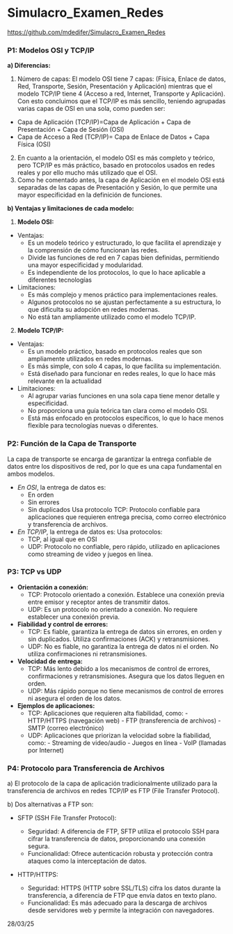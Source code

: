 # Simulacro_Examen_Redes

https://github.com/mdedifer/Simulacro_Examen_Redes

### P1: Modelos OSI y TCP/IP
**a) Diferencias:**
1.	Número de capas: El modelo OSI tiene 7 capas: (Física, Enlace de datos, Red, Transporte, Sesión, Presentación y Aplicación) mientras que el modelo TCP/IP tiene 4 (Acceso a red, Internet, Transporte y Aplicación). Con esto concluimos que el TCP/IP es más sencillo, teniendo agrupadas varias capas de OSI en una sola, como pueden ser:
  -	Capa de Aplicación (TCP/IP)=Capa de Aplicación + Capa de Presentación + Capa de Sesión (OSI)
  -	Capa de Acceso a Red (TCP/IP)= Capa de Enlace de Datos + Capa Física (OSI)
2. En cuanto a la orientación, el modelo OSI es más completo y teórico, pero TCP/IP es más práctico, basado en protocolos usados en redes reales y por ello mucho más utilizado que el OSI.
3. Como he comentado antes, la capa de Aplicación en el modelo OSI está separadas de las capas de Presentación y Sesión, lo que permite una mayor especificidad en la definición de funciones.

**b) Ventajas y limitaciones de cada modelo:**
1. **Modelo OSI:**
  * Ventajas:
    - Es un modelo teórico y estructurado, lo que facilita el aprendizaje y la comprensión de cómo funcionan las redes.
    - Divide las funciones de red en 7 capas bien definidas, permitiendo una mayor especificidad y modularidad.
    - Es independiente de los protocolos, lo que lo hace aplicable a diferentes tecnologías
  * Limitaciones:
    - Es más complejo y menos práctico para implementaciones reales.
    - Algunos protocolos no se ajustan perfectamente a su estructura, lo que dificulta su adopción en redes modernas.
    - No está tan ampliamente utilizado como el modelo TCP/IP.
  
2. **Modelo TCP/IP:**
  * Ventajas:
    - Es un modelo práctico, basado en protocolos reales que son ampliamente utilizados en redes modernas.
    - Es más simple, con solo 4 capas, lo que facilita su implementación.
    - Está diseñado para funcionar en redes reales, lo que lo hace más relevante en la actualidad
  * Limitaciones:
    - Al agrupar varias funciones en una sola capa tiene menor detalle y especificidad.
    - No proporciona una guía teórica tan clara como el modelo OSI.
    - Está más enfocado en protocolos específicos, lo que lo hace menos flexible para tecnologías nuevas o diferentes.

### P2: Función de la Capa de Transporte
La capa de transporte se encarga de garantizar la entrega confiable de datos entre los dispositivos de red, por lo que es una capa fundamental en ambos modelos.
* *En OSI*, la entrega de datos es:
  - En orden
  - Sin errores
  - Sin duplicados
  Usa protocolo TCP: Protocolo confiable para aplicaciones que requieren entrega precisa, como correo electrónico y transferencia de archivos.
* *En TCP/IP*, la entrega de datos es:
Usa protocolos:
  - TCP, al igual que en OSI
  - UDP: Protocolo no confiable, pero rápido, utilizado en aplicaciones como streaming de video y juegos en línea.

### P3: TCP vs UDP
* **Orientación a conexión:**
  - TCP: Protocolo orientado a conexión. Establece una conexión previa entre emisor y receptor antes de transmitir datos.
  - UDP: Es un protocolo no orientado a conexión. No requiere establecer una conexión previa.
* **Fiabilidad y control de errores:**
  - TCP: Es fiable, garantiza la entrega de datos sin errores, en orden y sin duplicados. Utiliza confirmaciones (ACK) y retransmisiones.
  - UDP: No es fiable, no garantiza la entrega de datos ni el orden. No utiliza confirmaciones ni retransmisiones.
* **Velocidad de entrega:**
  - TCP: Más lento debido a los mecanismos de control de errores, confirmaciones y retransmisiones. Asegura que los datos lleguen en orden.
  - UDP: Más rápido porque no tiene mecanismos de control de errores ni asegura el orden de los datos.
* **Ejemplos de aplicaciones:**
  - TCP: Aplicaciones que requieren alta fiabilidad, como: - HTTP/HTTPS (navegación web) - FTP (transferencia de archivos) - SMTP (correo electrónico)
  - UDP: Aplicaciones que priorizan la velocidad sobre la fiabilidad, como: - Streaming de video/audio - Juegos en línea - VoIP (llamadas por Internet)

### P4: Protocolo para Transferencia de Archivos 
a) El protocolo de la capa de aplicación tradicionalmente utilizado para la transferencia de archivos en redes TCP/IP es FTP (File Transfer Protocol).

b) Dos alternativas a FTP son:
- SFTP (SSH File Transfer Protocol):
  -  Seguridad: A diferencia de FTP, SFTP utiliza el protocolo SSH para cifrar la transferencia de datos, proporcionando una conexión segura.
  - Funcionalidad: Ofrece autenticación robusta y protección contra ataques como la interceptación de datos.

- HTTP/HTTPS:
  - Seguridad: HTTPS (HTTP sobre SSL/TLS) cifra los datos durante la transferencia, a diferencia de FTP que envía datos en texto plano.
  - Funcionalidad: Es más adecuado para la descarga de archivos desde servidores web y permite la integración con navegadores.



28/03/25

